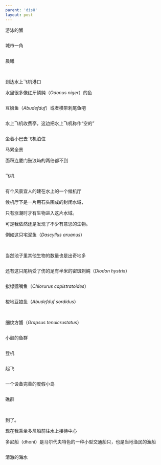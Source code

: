 ```yaml
---
parent: 'dis8'
layout: post
---
```


游泳的蟹

<img class='disc' data-src='https://lykoseremos.github.io/gmalb-01/dis8/61.jpg'>

城市一角

<img class='disc' data-src='https://lykoseremos.github.io/gmalb-01/dis8/62.jpg'>

晨曦

<img class='disc' data-src='https://lykoseremos.github.io/gmalb-01/dis8/63.jpg'>

<img class='disc' data-src='https://lykoseremos.github.io/gmalb-01/dis8/64.jpg'>

到达水上飞机港口

水里很多像红牙鳞鲀（<i>Odonus niger</i>）的鱼

<img class='disc' data-src='https://lykoseremos.github.io/gmalb-01/dis8/65.jpg'>

豆娘鱼（<i>Abudefduf</i>）或者横带刺尾鱼吧

<img class='disc' data-src='https://lykoseremos.github.io/gmalb-01/dis8/66.jpg'>

水上飞机收费亭，这边把水上飞机称作“空的”

<img class='disc' data-src='https://lykoseremos.github.io/gmalb-01/dis8/67.jpg'>

坐着小巴去飞机泊位

马累全景

面积连厦门鼓浪屿的两倍都不到

<img class='disc' data-src='https://lykoseremos.github.io/gmalb-01/dis8/68.jpg'>

飞机

<img class='disc' data-src='https://lykoseremos.github.io/gmalb-01/dis8/69.jpg'>

有个风景宜人的建在水上的一个候机厅

候机厅下是一片用石头围成的封闭水域，

只有涨潮时才有生物进入这片水域。

可是我依然还是发现了不少有意思的生物。

例如这只宅泥鱼（<i>Dascyllus aruanus</i>）

<img class='disc' data-src='https://lykoseremos.github.io/gmalb-01/dis8/70.jpg'>

<img class='disc' data-src='https://lykoseremos.github.io/gmalb-01/dis8/71.jpg'>

当然池子里其他生物的数量也是出奇地多

<img class='disc' data-src='https://lykoseremos.github.io/gmalb-01/dis8/72.jpg'>

还有这只尾柄受了伤的足有半米的密斑刺鲀（<i>Diodon hystrix</i>）

<img class='disc' data-src='https://lykoseremos.github.io/gmalb-01/dis8/73.jpg'>

拟绿鹦嘴鱼（<i>Chlorurus capistratoides</i>）

<img class='disc' data-src='https://lykoseremos.github.io/gmalb-01/dis8/74.jpg'>

梭地豆娘鱼（<i>Abudefduf sordidus</i>）

<img class='disc' data-src='https://lykoseremos.github.io/gmalb-01/dis8/75.jpg'>

<img class='disc' data-src='https://lykoseremos.github.io/gmalb-01/dis8/76.jpg'>

细纹方蟹（<i>Grapsus tenuicrustatus</i>）

<img class='disc' data-src='https://lykoseremos.github.io/gmalb-01/dis8/77.jpg'>

小鼓的鱼群

<img class='disc' data-src='https://lykoseremos.github.io/gmalb-01/dis8/78.jpg'>

登机

<img class='disc' data-src='https://lykoseremos.github.io/gmalb-01/dis8/79.jpg'>

起飞

<img class='disc' data-src='https://lykoseremos.github.io/gmalb-01/dis8/80.jpg'>

一个设备完善的度假小岛

<img class='disc' data-src='https://lykoseremos.github.io/gmalb-01/dis8/81.jpg'>

礁群

<img class='disc' data-src='https://lykoseremos.github.io/gmalb-01/dis8/82.jpg'>

<img class='disc' data-src='https://lykoseremos.github.io/gmalb-01/dis8/83.jpg'>

<img class='disc' data-src='https://lykoseremos.github.io/gmalb-01/dis8/84.jpg'>

<img class='disc' data-src='https://lykoseremos.github.io/gmalb-01/dis8/85.jpg'>

<img class='disc' data-src='https://lykoseremos.github.io/gmalb-01/dis8/86.jpg'>

<img class='disc' data-src='https://lykoseremos.github.io/gmalb-01/dis8/87.jpg'>

<img class='disc' data-src='https://lykoseremos.github.io/gmalb-01/dis8/88.jpg'>

到了。

现在我乘坐多尼船前往水上接待中心

多尼船（dhoni）是马尔代夫特色的一种小型交通船只，也是当地渔民的渔船

<img class='disc' data-src='https://lykoseremos.github.io/gmalb-01/dis8/89.jpg'>

清澈的海水

<img class='disc' data-src='https://lykoseremos.github.io/gmalb-01/dis8/90.jpg'>

